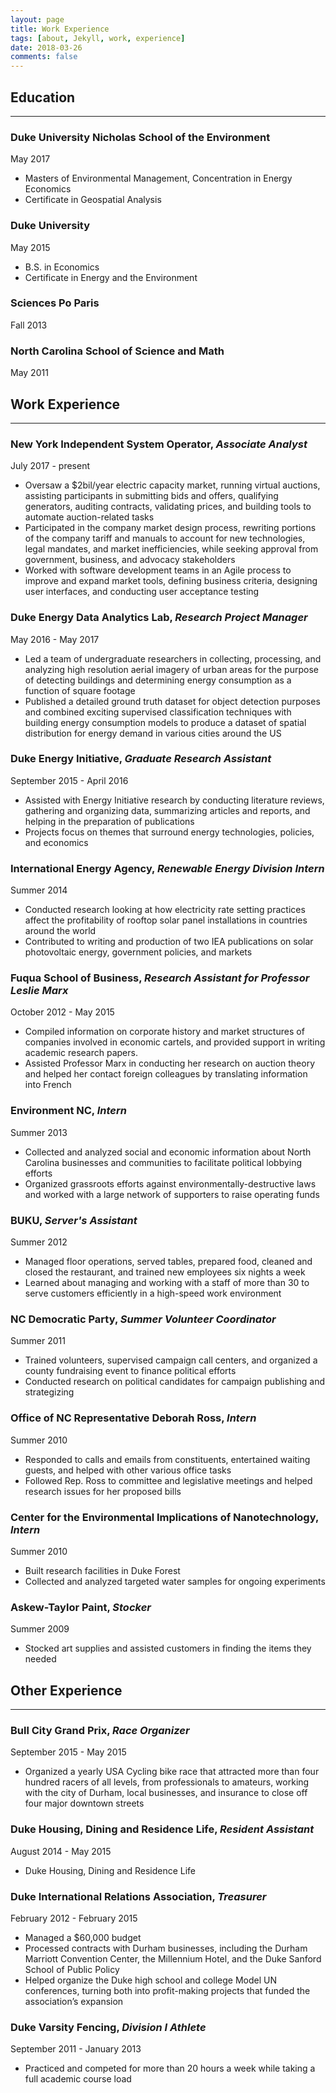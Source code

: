 ```yaml
---
layout: page
title: Work Experience
tags: [about, Jekyll, work, experience]
date: 2018-03-26
comments: false
---
```

## Education
* * *
### Duke University Nicholas School of the Environment
May 2017
* Masters of Environmental Management, Concentration in Energy Economics
* Certificate in Geospatial Analysis

### Duke University
May 2015
* B.S. in Economics
* Certificate in Energy and the Environment

### Sciences Po Paris
Fall 2013

### North Carolina School of Science and Math
May 2011

## Work Experience
* * *
### New York Independent System Operator, *Associate Analyst*
July 2017 - present
* Oversaw a $2bil/year electric capacity market, running virtual auctions, assisting participants in submitting bids and offers, qualifying generators, auditing contracts, validating prices, and building tools to automate auction-related tasks
* Participated in the company market design process, rewriting portions of the company tariff and manuals to account for new technologies, legal mandates, and market inefficiencies, while seeking approval from government, business, and advocacy stakeholders
* Worked with software development teams in an Agile process to improve and expand market tools, defining business criteria, designing user interfaces, and conducting user acceptance testing

### Duke Energy Data Analytics Lab, *Research Project Manager*
May 2016 - May 2017
* Led a team of undergraduate researchers in collecting, processing, and analyzing high resolution aerial imagery of urban areas for the purpose of detecting buildings and determining energy consumption as a function of square footage
* Published a detailed ground truth dataset for object detection purposes and combined exciting supervised classification techniques with building energy consumption models to produce a dataset of spatial distribution for energy demand in various cities around the US

### Duke Energy Initiative, *Graduate Research Assistant*
September 2015 - April 2016
* Assisted with Energy Initiative research by conducting literature reviews, gathering and organizing data, summarizing articles and reports, and helping in the preparation of publications
* Projects focus on themes that surround energy technologies, policies, and economics

### International Energy Agency, *Renewable Energy Division Intern*
Summer 2014
* Conducted research looking at how electricity rate setting practices affect the profitability of rooftop solar panel installations in countries around the world
* Contributed to writing and production of two IEA publications on solar photovoltaic energy, government policies, and markets

### Fuqua School of Business, *Research Assistant for Professor Leslie Marx*
October 2012 - May 2015
* Compiled information on corporate history and market structures of companies involved in economic cartels, and provided support in writing academic research papers.
* Assisted Professor Marx in conducting her research on auction theory and helped her contact foreign colleagues by translating information into French

### Environment NC, *Intern*
Summer 2013
* Collected and analyzed social and economic information about North Carolina businesses and communities to facilitate political lobbying efforts
* Organized grassroots efforts against environmentally-destructive laws and worked with a large network of supporters to raise operating funds

### BUKU, *Server's Assistant*
Summer 2012
* Managed floor operations, served tables, prepared food, cleaned and closed the restaurant, and trained new employees six nights a week
* Learned about managing and working with a staff of more than 30 to serve customers efficiently in a high-speed work environment

### NC Democratic Party, *Summer Volunteer Coordinator*
Summer 2011
* Trained volunteers, supervised campaign call centers, and organized a county fundraising event to finance political efforts
* Conducted research on political candidates for campaign publishing and strategizing

### Office of NC Representative Deborah Ross, *Intern*
Summer 2010
* Responded to calls and emails from constituents, entertained waiting guests, and helped with other various office tasks
* Followed Rep. Ross to committee and legislative meetings and helped research issues for her proposed bills

### Center for the Environmental Implications of Nanotechnology, *Intern*
Summer 2010
* Built research facilities in Duke Forest
* Collected and analyzed targeted water samples for ongoing experiments

### Askew-Taylor Paint, *Stocker*
Summer 2009
* Stocked art supplies and assisted customers in finding the items they needed

## Other Experience
* * *
### Bull City Grand Prix, *Race Organizer*
September 2015 - May 2015
* Organized a yearly USA Cycling bike race that attracted more than four hundred racers of all levels, from professionals to amateurs, working with the city of Durham, local businesses, and insurance to close off four major downtown streets

### Duke Housing, Dining and Residence Life, *Resident Assistant*
August 2014 - May 2015
* Duke Housing, Dining and Residence Life

### Duke International Relations Association, *Treasurer*
February 2012 - February 2015
* Managed a $60,000 budget
* Processed contracts with Durham businesses, including the Durham Marriott Convention Center, the Millennium Hotel, and the Duke Sanford School of Public Policy
* Helped organize the Duke high school and college Model UN conferences, turning both into profit-making projects that funded the association’s expansion

### Duke Varsity Fencing, *Division I Athlete*
September 2011 - January 2013
* Practiced and competed for more than 20 hours a week while taking a full academic course load
